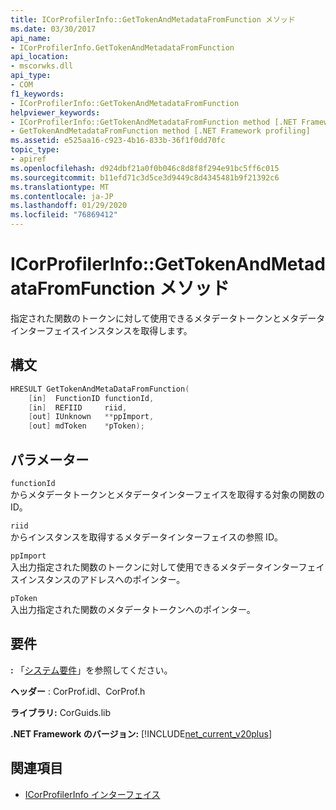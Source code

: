 ```yaml
---
title: ICorProfilerInfo::GetTokenAndMetadataFromFunction メソッド
ms.date: 03/30/2017
api_name:
- ICorProfilerInfo.GetTokenAndMetadataFromFunction
api_location:
- mscorwks.dll
api_type:
- COM
f1_keywords:
- ICorProfilerInfo::GetTokenAndMetadataFromFunction
helpviewer_keywords:
- ICorProfilerInfo::GetTokenAndMetadataFromFunction method [.NET Framework profiling]
- GetTokenAndMetadataFromFunction method [.NET Framework profiling]
ms.assetid: e525aa16-c923-4b16-833b-36f1f0dd70fc
topic_type:
- apiref
ms.openlocfilehash: d924dbf21a0f0b046c8d8f8f294e91bc5ff6c015
ms.sourcegitcommit: b11efd71c3d5ce3d9449c8d4345481b9f21392c6
ms.translationtype: MT
ms.contentlocale: ja-JP
ms.lasthandoff: 01/29/2020
ms.locfileid: "76869412"
---
```

# <a name="icorprofilerinfogettokenandmetadatafromfunction-method"></a>ICorProfilerInfo::GetTokenAndMetadataFromFunction メソッド
指定された関数のトークンに対して使用できるメタデータトークンとメタデータインターフェイスインスタンスを取得します。  
  
## <a name="syntax"></a>構文  
  
```cpp  
HRESULT GetTokenAndMetaDataFromFunction(  
    [in]  FunctionID functionId,  
    [in]  REFIID     riid,  
    [out] IUnknown   **ppImport,  
    [out] mdToken    *pToken);  
```  
  
## <a name="parameters"></a>パラメーター  
 `functionId`  
 からメタデータトークンとメタデータインターフェイスを取得する対象の関数の ID。  
  
 `riid`  
 からインスタンスを取得するメタデータインターフェイスの参照 ID。  
  
 `ppImport`  
 入出力指定された関数のトークンに対して使用できるメタデータインターフェイスインスタンスのアドレスへのポインター。  
  
 `pToken`  
 入出力指定された関数のメタデータトークンへのポインター。  
  
## <a name="requirements"></a>要件  
 **:** 「[システム要件](../../../../docs/framework/get-started/system-requirements.md)」を参照してください。  
  
 **ヘッダー** : CorProf.idl、CorProf.h  
  
 **ライブラリ:** CorGuids.lib  
  
 **.NET Framework のバージョン:** [!INCLUDE[net_current_v20plus](../../../../includes/net-current-v20plus-md.md)]  
  
## <a name="see-also"></a>関連項目

- [ICorProfilerInfo インターフェイス](icorprofilerinfo-interface.md)
